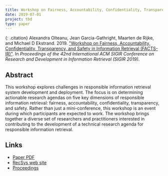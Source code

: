 ```yaml
---
title: Workshop on Fairness, Accountability, Confidentiality, Transparency, and Safety in Information Retrieval (FACTS-IR)
date: 2019-07-01
project: tbd
type: paper
---
```


{: .citation}
Alexandra Olteanu, Jean Garcia-Gathright, Maarten de Rijke, and Michael D Ekstrand. 2019. ["Workshop on Fairness, Accountability, Confidentiality, Transparency, and Safety in Information Retrieval (FACTS-IR)"](#). In <cite>Proceedings of the 42nd International ACM SIGIR Conference on Research and Development in Information Retrieval (SIGIR 2019)</cite>.

## Abstract

This workshop explores challenges in responsible information retrieval system development and deployment. The focus is on determining actionable research agendas on five key dimensions of responsible information retrieval: fairness, accountability, confidentiality, transparency, and safety. Rather than just a mini-conference, this workshop is an event during which participants are expected to work. The workshop brings together a diverse set of researchers and practitioners interested in contributing to the development of a technical research agenda for responsible information retrieval.

## Links

* [Paper PDF](https://staff.fnwi.uva.nl/m.derijke/wp-content/papercite-data/pdf/olteanu-2019-workshop.pdf)
* [RecSys web site](http://sigir.org/sigir2019/)
* [Proceedings](https://dl.acm.org/citation.cfm?doid=3331184.3331644)